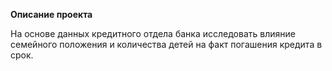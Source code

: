 **Описание проекта**


На основе данных кредитного отдела банка исследовать влияние семейного положения и
количества детей на факт погашения кредита в срок.

